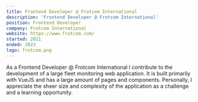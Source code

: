 ```yaml
---
title: Frontend Developer @ Frotcom International
description: 'Frontend Developer @ Frotcom International'
position: Frontend Developer
company: Frotcom International
website: https://www.frotcom.com/
started: 2021
ended: 2023
logo: frotcom.png
---
```


As a Frontend Developer @ Frotcom International I contribute to the development of a large fleet monitoring web application. It is built primarily with VueJS and has a large amount of pages and components. Personally, I appreciate the sheer size and complexity of the application as a challenge and a learning opportunity. 
